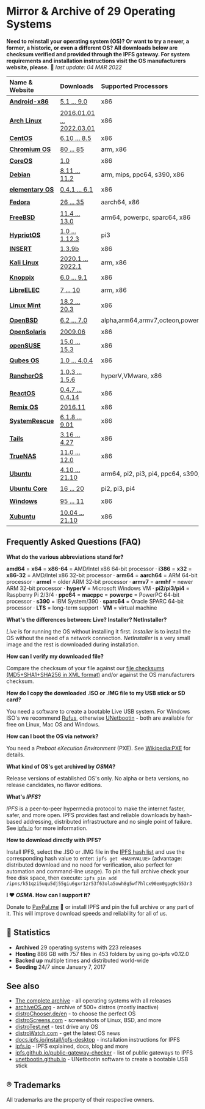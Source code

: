 Mirror & Archive of 29 Operating Systems
========================================

**Need to reinstall your operating system (OS)? Or want to try a newer, a former, a historic, or even a different OS? All downloads below are checksum verified and provided through the IPFS gateway. For system requirements and installation instructions visit the OS manufacturers website, please.** 📅 *last update: 04 MAR 2022*

| Name & Website                                  | Downloads                                                                                      | Supported Processors | Active? |
| :---------------------------------------------- | :--------------------------------------------------------------------------------------------- | :------------------- | ----- |
| **[Android-x86](https://www.android-x86.org)**  | [5.1 ... 9.0](https://storry.tv/ipfs/QmdQrao7eUjcZ1GbR8rG21PnAw1vs5VWrvUFCvsDFGaMk8)           | x86                  | ✔️ |
| **[Arch Linux](https://archlinux.org)**         | [2016.01.01 ... 2022.03.01](https://storry.tv/ipfs/QmWQpDcXwBZroWuLLNBQJNFDnD8bdJ9YWWiQUF8LDPHKL1) | x86                    | ✔️ |
| **[CentOS](https://www.centos.org)**            | [6.10 ... 8.5](https://storry.tv/ipfs/QmaC9xT1AEz5BwRsAvz15ND5vCp6Jz76BJoiKN2o4emQFs)          | x86                  | ❌ |
| **[Chromium OS](https://www.chromium.org/chromium-os)** | [80 ... 85](https://storry.tv/ipfs/QmZF34ExoBB1a5cforj7n1fM9KpryNSvjGdLSFSV6vrzFb)     | arm, x86             | ✔️ |
| **[CoreOS](https://coreos.com/)**               | [1.0](https://storry.tv/ipfs/QmZq9a53v9cepjhVsPN6S3sd12tntnxJiECtZFkcH8KBX9)                   | x86                  | ❌ |
| **[Debian](https://www.debian.org)**            | [8.11 ... 11.2](https://storry.tv/ipfs/QmRsDTDoYWUzt71Nb7msPYjQtFmPxd31ZzqzDJazngo7B2) | arm, mips, ppc64, s390, x86 | ✔️ |
| **[elementary OS](https://elementary.io)**      | [0.4.1 ... 6.1](https://storry.tv/ipfs/QmSCM4gJE11P1eYi5J2CihkZJ3q3tcgx4DiKXAhw9ULcfQ)         | x86                  | ✔️ |
| **[Fedora](https://getfedora.org)**             | [26 ... 35](https://storry.tv/ipfs/QmXJnxmSoFKbkpjBnd3DPKMeKjFzGGjuU4rrkTVZxwayYb)             | aarch64, x86         | ✔️ |
| **[FreeBSD](https://www.freebsd.org)**          | [11.4 ... 13.0](https://storry.tv/ipfs/QmSqaz3ctfHx24NREV8M6ogZrj4XCKnwa78xUD1vmof14Z)         | arm64, powerpc, sparc64, x86 | ✔️ |
| **[HypriotOS](https://blog.hypriot.com)**       | [1.0 ... 1.12.3](https://storry.tv/ipfs/QmVaauqYstcdrtz4XhmYAtBamyQKCjTZyH6NViQHXiV1r9)        | pi3                  | ✔️ |
| **[INSERT](https://www.inside-security.de/insert.html)** | [1.3.9b](https://storry.tv/ipfs/QmVpmV9bSigEbC4MTaw9G7x3USgeCEfPeTtERc3VFYEymx)       | x86                  | ❌ |
| **[Kali Linux](https://www.kali.org)**          | [2020.1 ... 2022.1](https://storry.tv/ipfs/QmVP4t9bWQi4PA7pYF1aafLeRhHAHn6uCN2GM3w2oamcgZ) | arm, x86                 | ✔️ |
| **[Knoppix](http://www.knoppix.org/)**          | [6.0 ... 9.1](https://storry.tv/ipfs/QmS9ZHoBcM6Q98UUiqhhvUAi7hbj39Yuy2bRNxhhVpr3QN)           | x86                  | ✔️ |
| **[LibreELEC](https://libreelec.tv)**           | [7 ... 10](https://storry.tv/ipfs/QmNizFB7pAcs84kAcWyew4p31bJv6KMxUeD15YxLnsGMQ7)              | arm, x86             | ✔️ |
| **[Linux Mint](https://linuxmint.com)**         | [18.2 ... 20.3](https://storry.tv/ipfs/QmbvpqF6GnCiRuYQBxgmhFb12qoeQu1Dt9pKN7z3rUVupb)         | x86                  | ✔️ |
| **[OpenBSD](http://www.openbsd.org)**           | [6.2 ... 7.0](https://storry.tv/ipfs/Qmb46A7rddwpdb2399uxU4h1d7mNwBxZYwmFioNCz7WXRC)           | alpha,arm64,armv7,octeon,powerpc64,sparc64,x86 | ✔️ |
| **[OpenSolaris](https://www.oracle.com/technetwork/server-storage/solaris/index-135144.html)** | [2009.06](https://storry.tv/ipfs/QmdRpuTZTyKsQSXPt3dyv6WdTY7ZyaRkkU5S3Z9tkPriPv) | x86 | ❌ |
| **[openSUSE](https://www.opensuse.org)**        | [15.0 ... 15.3](https://storry.tv/ipfs/QmNcvhQWgzv946PAT1dBEN5FHJphB6W9kyEcZeDECNYMGM)         | x86                  | ✔️ |
| **[Qubes OS](https://www.qubes-os.org/)**       | [1.0 ... 4.0.4](https://storry.tv/ipfs/QmR433KbGHuXSZvukNNahyy61QFw4zD8e1nRuGzgtzbFYk)         | x86                  | ✔️ |
| **[RancherOS](http://rancher.com/rancher-os/)** | [1.0.3 ... 1.5.6](https://storry.tv/ipfs/QmT4NQYJU6mMmpJ9moooPgJpJDVoNP9rL7H3yumqpUqgb4)       | hyperV,VMware, x86   | ✔️ |
| **[ReactOS](https://www.reactos.org)**          | [0.4.7 ... 0.4.14](https://storry.tv/ipfs/QmeLeyuUsFJJx96HvEAsneJpG6PsZZLupkbLms8AvzHUY1 )     | x86                  | ✔️ |
| **[Remix OS](http://cn.jide.com/remixos)**      | [2016.11](https://storry.tv/ipfs/QmPhohZB29FNYqjBmxvPeXB1Jbd1anSq9tfXDE2xhZM54u)               | x86                  | ❌ |
| **[SystemRescue](http://www.system-rescue-cd.org/)**| [6.1.8 ... 9.01](https://storry.tv/ipfs/QmdBkd7G4LfFrvmfS6oqJ3rZEr7qZzqBi9JSYCrgwAPjgG) | x86                     | ✔️ |
| **[Tails](https://tails.boum.org/)**            | [3.16 ... 4.27](https://storry.tv/ipfs/QmQ4CpP6cN2d9QCDKVDhxG829JPFz6yUaCriRNWQNmWGpL) | x86                          | ✔️ |
| **[TrueNAS](https://www.truenas.org)**          | [11.0 ... 12.0](https://storry.tv/ipfs/Qma3n1u5J3hmiTGu3nz3u5Ln7BQh9Eyodwd1sfV2mJoynW)         | x86                  | ✔️ |
| **[Ubuntu](https://www.ubuntu.com/)**           | [4.10 ... 21.10](https://storry.tv/ipfs/QmV34LTSKMKF28PTGcxCx35a2SymDngFV53ZCm7DNvVFFc) | arm64, pi2, pi3, pi4, ppc64, s390, x86 | ✔️ |
| **[Ubuntu Core](https://www.ubuntu.com/core)**  | [16 ... 20](https://storry.tv/ipfs/QmdZRfLgQrh71X3ng1avdrbVyrLz2tECEY3AAaT3bRZ5wE)             | pi2, pi3, pi4        | ✔️ |
| **[Windows](https://www.microsoft.com)**        | [95 ... 11](https://storry.tv/ipfs/QmcLU6YPRes87qzZHcVjKbh9jZrCwJvBjXz9Y1dqVcytAf)             | x86                  | ✔️ |
| **[Xubuntu](https://www.xubuntu.org)**          | [10.04 ... 21.10](https://storry.tv/ipfs/QmdqYAuB3ME4mEYGYczTeYS2fH8koXFbQHjMcdDSjrK4ft) | x86                  | ✔️ |


Frequently Asked Questions (FAQ)
--------------------------------

**What do the various abbreviations stand for?**

**amd64** = **x64** = **x86-64** = AMD/Intel x86 64-bit processor · **i386** = **x32** = **x86-32** = AMD/Intel x86 32-bit processor  ·  **arm64** = **aarch64** = ARM 64-bit processor · **armel** = older ARM 32-bit processor · **armv7** = **armhf** = newer ARM 32-bit processor · **hyperV** = Microsoft Windows VM · **pi2/pi3/pi4** = Raspberry Pi 2/3/4 · **ppc64** = **macppc** = **powerpc** = PowerPC 64-bit processor · **s390** = IBM System/390 · **sparc64** = Oracle SPARC 64-bit processor · **LTS** = long-term support · **VM** = virtual machine

**What's the differences between: Live? Installer? NetInstaller?**

*Live* is for running the OS without installing it first. *Installer* is to install the OS without the need of a network connection. *NetInstaller* is a very small image and the rest is downloaded during installation.

**How can I verify my downloaded file?**

Compare the checksum of your file against our [file checksums (MD5+SHA1+SHA256 in XML format)](data/file_checksums.xml) and/or against the OS manufacturers checksum.

**How do I copy the downloaded .ISO or .IMG file to my USB stick or SD card?**

You need a software to create a bootable Live USB system. For Windows ISO's we recommend [Rufus](https://rufus.ie), otherwise [UNetbootin](https://unetbootin.github.io) - both are available for free on Linux, Mac OS and Windows.

**How can I boot the OS via network?**

You need a *Preboot eXecution Environment* (PXE). See [Wikipedia:PXE](https://en.wikipedia.org/wiki/Preboot_Execution_Environment) for details.

**What kind of OS's get archived by *OSMA*?**

Release versions of established OS's only. No alpha or beta versions, no release candidates, no flavor editions.

**What's *IPFS*?**

*IPFS* is a peer-to-peer hypermedia protocol to make the internet faster, safer, and more open. IPFS provides fast and reliable downloads by hash-based addressing, distributed infrastructure and no single point of failure. See [ipfs.io](https://ipfs.io) for more information.

**How to download directly with IPFS?**

Install IPFS, select the .ISO or .IMG file in the [IPFS hash list](data/IPFS_hashes.txt) and use the corresponding hash value to enter: `ipfs get <HASHVALUE>` (advantage: distributed download and no need for verification, also perfect for automation and command-line usage). To pin the full archive check your free disk space, then execute: `ipfs pin add /ipns/k51qzi5uqu5dj55giu6gxr1zr53f63ola5owh8g5wf7hlcx90em0gpg9c553r3`

**I ❤️ *OSMA*. How can I support it?**

Donate to [PayPal.me](https://www.paypal.me/Fleschutz) 👏 or install IPFS and pin the full archive or any part of it. This will improve download speeds and reliability for all of us.

🔎 Statistics
--------------

- **Archived** 29 operating systems with 223 releases
- **Hosting** 886 GB with 757 files in 453 folders by using go-ipfs v0.12.0
- **Backed up** multiple times and distributed world-wide
- **Seeding** 24/7 since January 7, 2017

See also
--------
* [The complete archive](https://storry.tv/ipns/k51qzi5uqu5dj55giu6gxr1zr53f63ola5owh8g5wf7hlcx90em0gpg9c553r3) - all operating systems with all releases  
* [archiveOS.org](https://www.archiveos.org) - archive of 500+ distros (mostly inactive)
* [distroChooser.de/en](https://distrochooser.de/en/) - to choose the perfect OS
* [distroScreens.com](http://www.distroscreens.com) - screenshots of Linux, BSD, and more
* [distroTest.net](https://distrotest.net/) - test drive any OS
* [distroWatch.com](https://distrowatch.com) - get the latest OS news
* [docs.ipfs.io/install/ipfs-desktop](https://docs.ipfs.io/install/ipfs-desktop/) - installation instructions for IPFS
* [ipfs.io](https://ipfs.io) - IPFS explained, docs, blog and more
* [ipfs.github.io/public-gateway-checker](https://ipfs.github.io/public-gateway-checker/) - list of public gateways to IPFS
* [unetbootin.github.io](https://unetbootin.github.io) - UNetbootin software to create a bootable USB stick

® Trademarks
------------
All trademarks are the property of their respective owners.
